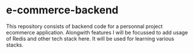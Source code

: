 # e-commerce-backend
This repository consists of backend code for a personnal project ecommerce application. Alongwith features I will be focussed to add usage of Redis and other tech stack here. It will be used for learning various stacks.
